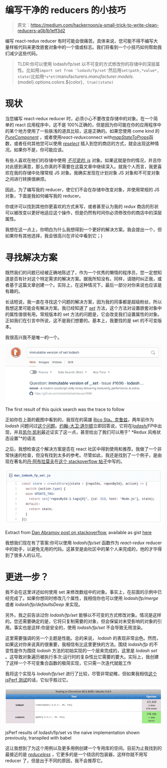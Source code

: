 # 编写干净的 reducers 的小技巧

> 原文：<https://medium.com/hackernoon/a-small-trick-to-write-clean-reducers-a0b1b1eff3d2>

编写 react-redux reducer 有时可能会很痛苦。具体来说，您可能不得不编写大量样板代码来更改嵌套对象中的一个值或标志。我们将看到一个小技巧如何帮助我们减少这些代码。

> TLDR:你可以使用 lodash/fp/set 以不可变的方式修改你的存储中的深层属性。比如用`import set from 'lodash/fp/set'`然后用`set(path,*value*, state)`比如用`*s*et(`manufacturers.${manufacturer}.models.${model}.options.colors.${color}`, true)(state)`

# 现状

当您编写 react-redux reducer 时，必须小心不要改变存储中的对象。在一个简单的 react 应用程序中，这不是 100%正确的，但是因为你可能在你的应用程序中的某个地方使用了一些肤浅的道具比较，这是正确的。如果您使用 come kind 的 [*PureComponent*](https://facebook.github.io/react/docs/react-api.html#react.purecomponent) ，或者使用*react-redux*connect with[*mapStateToProps*](https://github.com/reactjs/react-redux/blob/master/docs/api.md#connectmapstatetoprops-mapdispatchtoprops-mergeprops-options)函数，或者任何其他您可以使用 [*reselect*](https://github.com/reactjs/reselect) 插入到您的商店的方式，就会出现这种情况。如果你不是，你可能应该。

有些人喜欢在他们的存储中使用 [*不可变的. js*](https://github.com/facebook/immutable-js) 对象。如果这就是你的情况，并且你对此感到满意，那么你真的不需要在这篇文章中继续深入。就我个人而言，我更喜欢在我的存储中处理常规 JS 对象。我确实发现在计划对象 JS 对象和不可变对象之间进行转换很麻烦。

因此，为了编写我的 reducer，使它们不会在存储中改变对象，并使用常规的 JS 对象，下面是我如何编写我的 reducer。

你或许可以找到其他你更喜欢的方式来写，或者甚至认为我的 *redux* 商店的形状可以被改变以更好地适应这个操作，但是仍然有时间你必须修改你的商店中的深层属性。

我想在这一点上，你明白为什么我想得到一个更好的解决方案。我会提出一个，但如果你有其他选择，我会很高兴在评论中看到它；)

# 寻找解决方案

既然我们的问题已经被正确地陈述了，作为一个优秀的懒惰的程序员，您一定想知道是否有针对这个特定需求的解决方案。据我所知没有。同样，请随时纠正我，或者基于这篇文章创建一个。实际上，在这种情况下，最后一部分对你来说也应该是有趣的。

长话短说，我一直在寻找这个问题的解决方案，因为我的同事都是超级粉丝，所以我想这里可能会有解决方案。我已经知道了 [*set*](https://lodash.com/docs/4.17.4#set) 方法，这个方法对设置嵌套对象中的属性值很有用。常规版本的 set 方法的问题是，它会改变我们设置属性的对象。正如我们在引言中所说，这不是我们想要的。基本上，我要找的是 set 的不可变版本。

我很高兴我不是唯一的一个。

![](img/7feb0ffec7377fb3da853068fb6d5985.png)

The first result of this quick search was the trace to follow

正如你在上面的截图中看到的，我现在的英雄 [Rico Sta。克鲁兹](https://medium.com/u/ff5ebab653a9?source=post_page-----a0b1b1eff3d2--------------------------------)，两年前作为 *lodash* 问题问过[这个问题](https://github.com/lodash/lodash/issues/1696)。[约翰-大卫·道尔顿](https://medium.com/u/c9acea0bae6e?source=post_page-----a0b1b1eff3d2--------------------------------)立即回答说，它将在*l*[*odash/*](https://github.com/lodash/lodash/wiki/FP-Guide)*FP*中出现，并且[凯尔·凯利](https://medium.com/u/783da0379221?source=post_page-----a0b1b1eff3d2--------------------------------)最近证实了这一点，甚至给出了我们可以用于" *Redux 风格状态设置"*的语法

之后，我想检查这个解决方案是否在 react 社区中得到使用和推荐。我做了一个非常快速的检查，但没有找到太多的参考。尽管如此，我还是找到了一个例子，是由现在著名的[丹·阿布拉莫夫](https://medium.com/u/a3a8af6addc1?source=post_page-----a0b1b1eff3d2--------------------------------)在[这个 stackoverflow 帖子](https://stackoverflow.com/a/37266130)中写的。

![](img/58cc5097d5d66512f435f3021ca5f039.png)

Extract from [Dan Abramov post on stackoverflow](https://stackoverflow.com/a/37266130), available as gist [here](https://gist.github.com/maxired/53c18a9796bd3b0ec61441a171895f00)

我想我们现在有了答案:你可以使用 *lodash/fp/set* 函数作为 *react-redux* reducer 中的助手，以避免无用的代码。这甚至是由社区中的某个人来完成的，他的才华得到了很多人的认可。

# 更进一步？

我不会在这里详述如何使用 set 来修改数组中的对象。事实上，在前面的示例中已经完成了。如果你想同时修改几个属性，我相信你也可以使用 *lodash/fp/merge* 或者 *lodash/fp/defaultsDeep* 来实现。

另外，我之前告诉过你 *lodash/fp/set* 能够以不可变的方式修改对象。情况是这样的。您还需要确定的是，它将只复制需要的对象，但会保留对未受影响的对象的引用。事实也是这样:你是安全的，使用 *lodash/fp/set* 不会导致无用渲染。

这里需要强调的另一个主题是性能。总的来说， *lodash* 的表现非常出色。然而，如果这对你来说真的很重要，我相信有比这里更快的方法。围绕 *lodash/fp* 的不变性是作为围绕 *lodash* 方法的初始实现的一个层来完成的，这里是 *lodash set* 。这导致对象遍历被执行多次:运行时的复杂性比它需要的要大。实际上，我创建了这样一个不可变集合函数的极简实现，它只需一次迭代就能工作

我将这个实现与 *lodash/fp/set* 进行了比较，尽管非常幼稚，但如果我相信[这个 jsPerf 测试](https://jsperf.com/lodash-fp-set-vs-custom)的话，它似乎胜过它。

![](img/7ac93198ce05bc31d2b789069950bc18.png)

jsPerf results of lodash/fp/set vs the naive implementation shown previously, transpiled with babel

这让我想到了为这个用例以及更多用例创建一个专用库的空间。目前为止我找到的最接近的是 [*reduceless*](https://github.com/nosovsh/reduceless) ，它更多的是一个绕店的包装器，这样你就不用写 reducer 了，但是出于不同的原因，我不会推荐它。